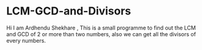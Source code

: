 # LCM-GCD-and-Divisors
Hi I am Ardhendu Shekhare , This is a small programme to find out the LCM and GCD of 2 or more than two numbers, also we can get all the divisors of every numbers.
